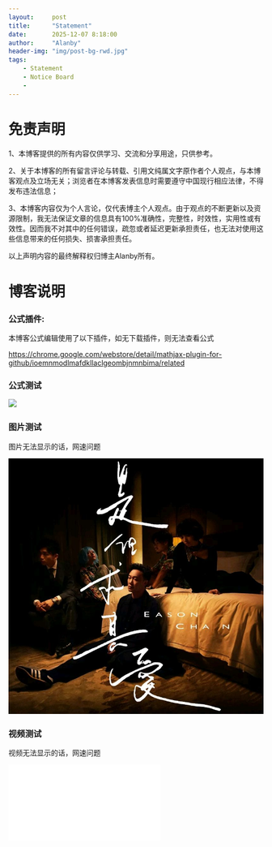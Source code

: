 ```yaml
---
layout:     post
title:      "Statement"
date:       2025-12-07 8:18:00
author:     "Alanby"
header-img: "img/post-bg-rwd.jpg"
tags:
    - Statement
    - Notice Board
    - 
---
```


# 免责声明

1、本博客提供的所有内容仅供学习、交流和分享用途，只供参考。


2、关于本博客的所有留言评论与转载、引用文纯属文字原作者个人观点，与本博客观点及立场无关；浏览者在本博客发表信息时需要遵守中国现行相应法律，不得发布违法信息；


3、本博客内容仅为个人言论，仅代表博主个人观点。由于观点的不断更新以及资源限制，我无法保证文章的信息具有100%准确性，完整性，时效性，实用性或有效性。因而我不对其中的任何错误，疏忽或者延迟更新承担责任，也无法对使用这些信息带来的任何损失、损害承担责任。 


以上声明内容的最终解释权归博主Alanby所有。



# 博客说明

### 公式插件:
本博客公式编辑使用了以下插件，如无下载插件，则无法查看公式

https://chrome.google.com/webstore/detail/mathjax-plugin-for-github/ioemnmodlmafdkllaclgeombjnmnbima/related


### 公式测试
![](http://latex.codecogs.com/gif.latex?\\sigma=\sqrt{\frac{1}{n}{\sum_{k=1}^n(x_i-\bar{x})^2}})


### 图片测试
图片无法显示的话，网速问题

![image](https://github.com/Alanaab/Alanaab.github.io/raw/master/img/eason.jpg)


### 视频测试
视频无法显示的话，网速问题

<iframe src="//player.bilibili.com/player.html?aid=755554362&bvid=BV1G64y1f7LJ&cid=263999844&page=1" scrolling="no" border="0" frameborder="no" framespacing="0" allowfullscreen="true"> </iframe>









